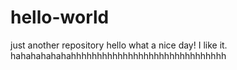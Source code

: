 # hello-world
just another repository
hello what a nice day!
I like it.
hahahahahahahhhhhhhhhhhhhhhhhhhhhhhhhhhhhh
